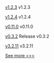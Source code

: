 
[v1.2.3](https://github.com/hyperledger/firefly-tokens-erc1155/releases/tag/v1.2.3) v1.2.3

[v1.2.4](https://github.com/hyperledger/firefly-tokens-erc20-erc721/releases/tag/v1.2.4) v1.2.4

[v0.11.0](https://github.com/hyperledger-labs/fabric-builder-k8s/releases/tag/v0.11.0) v0.11.0

[v0.3.2](https://github.com/hyperledger/aries-framework-go/releases/tag/v0.3.2) Release v0.3.2

[v3.2.11](https://github.com/hyperledger/firefly-ethconnect/releases/tag/v3.2.11) v3.2.11


[See more >>>](https://start-here.hyperledger.org/releases)
